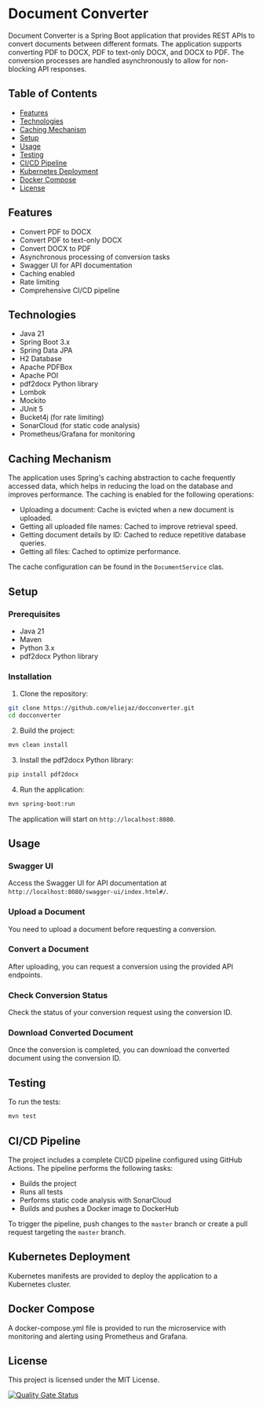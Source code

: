 # Document Converter

Document Converter is a Spring Boot application that provides REST APIs to convert documents between different formats. The application supports converting PDF to DOCX, PDF to text-only DOCX, and DOCX to PDF. The conversion processes are handled asynchronously to allow for non-blocking API responses.

## Table of Contents

- [Features](#features)
- [Technologies](#technologies)
- [Caching Mechanism](#caching-mechanism)
- [Setup](#setup)
- [Usage](#usage)
- [Testing](#testing)
- [CI/CD Pipeline](#cicd-pipeline)
- [Kubernetes Deployment](#kubernetes-deployment)
- [Docker Compose](#docker-compose)
- [License](#license)

## Features

- Convert PDF to DOCX
- Convert PDF to text-only DOCX
- Convert DOCX to PDF
- Asynchronous processing of conversion tasks
- Swagger UI for API documentation
- Caching enabled
- Rate limiting
- Comprehensive CI/CD pipeline

## Technologies

- Java 21
- Spring Boot 3.x
- Spring Data JPA
- H2 Database
- Apache PDFBox
- Apache POI
- pdf2docx Python library
- Lombok
- Mockito
- JUnit 5
- Bucket4j (for rate limiting)
- SonarCloud (for static code analysis)
- Prometheus/Grafana for monitoring

## Caching Mechanism

The application uses Spring's caching abstraction to cache frequently accessed data, which helps in reducing the load on the database and improves performance. The caching is enabled for the following operations:

- Uploading a document: Cache is evicted when a new document is uploaded.
- Getting all uploaded file names: Cached to improve retrieval speed.
- Getting document details by ID: Cached to reduce repetitive database queries.
- Getting all files: Cached to optimize performance.

The cache configuration can be found in the `DocumentService` clas.

## Setup

### Prerequisites

- Java 21
- Maven
- Python 3.x
- pdf2docx Python library

### Installation

1. Clone the repository:

```bash
git clone https://github.com/eliejaz/docconverter.git
cd docconverter
```

2. Build the project:

```bash
mvn clean install
```

3. Install the pdf2docx Python library:

```bash
pip install pdf2docx
```

4. Run the application:

```bash
mvn spring-boot:run
```

The application will start on `http://localhost:8080`.

## Usage

### Swagger UI

Access the Swagger UI for API documentation at `http://localhost:8080/swagger-ui/index.html#/`.

### Upload a Document

You need to upload a document before requesting a conversion.

### Convert a Document

After uploading, you can request a conversion using the provided API endpoints.

### Check Conversion Status

Check the status of your conversion request using the conversion ID.

### Download Converted Document

Once the conversion is completed, you can download the converted document using the conversion ID.

## Testing

To run the tests:

```bash
mvn test
```

## CI/CD Pipeline

The project includes a complete CI/CD pipeline configured using GitHub Actions. The pipeline performs the following tasks:
- Builds the project
- Runs all tests
- Performs static code analysis with SonarCloud
- Builds and pushes a Docker image to DockerHub

To trigger the pipeline, push changes to the `master` branch or create a pull request targeting the `master` branch.

## Kubernetes Deployment

Kubernetes manifests are provided to deploy the application to a Kubernetes cluster.

## Docker Compose

A docker-compose.yml file is provided to run the microservice with monitoring and alerting using Prometheus and Grafana.

## License

This project is licensed under the MIT License.

[![Quality Gate Status](https://sonarcloud.io/api/project_badges/measure?project=eliejaz_docconverter&metric=alert_status)](https://sonarcloud.io/summary/new_code?id=eliejaz_docconverter)